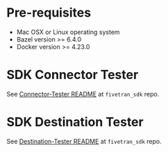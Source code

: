 # Pre-requisites
- Mac OSX or Linux operating system
- Bazel version >= 6.4.0
- Docker version >= 4.23.0

# SDK Connector Tester

See [Connector-Tester README](https://github.com/fivetran/fivetran_sdk/blob/main/tools/connector-tester/README.md) at `fivetran_sdk` repo.

# SDK Destination Tester

See [Destination-Tester README](https://github.com/fivetran/fivetran_sdk/blob/main/tools/destination-tester/README.md) at `fivetran_sdk` repo.
